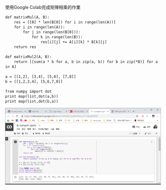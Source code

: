 使用Google Colab完成矩陣相乘的作業

```
def matrixMul(A, B):
    res = [[0] * len(B[0]) for i in range(len(A))]
    for i in range(len(A)):
        for j in range(len(B[0])):
            for k in range(len(B)):
                res[i][j] += A[i][k] * B[k][j]
    return res

def matrixMul2(A, B):
    return [[sum(a * b for a, b in zip(a, b)) for b in zip(*B)] for a in A]

a = [[1,2], [3,4], [5,6], [7,8]]
b = [[1,2,3,4], [5,6,7,8]]

from numpy import dot
print map(list,dot(a,b))
print map(list,dot(b,a))
```
![numpy01](https://github.com/yiling0308/AI_and_security/blob/master/numpy%20colab/picture/1.png)
